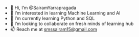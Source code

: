 - 👋 Hi, I’m @SairamYarrapragada
- 👀 I’m interested in learning Machine Learning and AI
- 🌱 I’m currently learning Python and SQL
- 💞️ I’m looking to collaborate on fresh minds of learning hub
- 📫 Reach me at smssairam15@gmail.com

<!---
SairamYarrapragada/SairamYarrapragada is a ✨ special ✨ repository because its `README.md` (this file) appears on your GitHub profile.
You can click the Preview link to take a look at your changes.
--->
